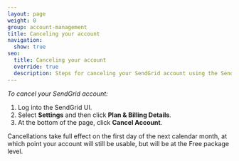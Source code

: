 ```yaml
---
layout: page
weight: 0
group: account-management
title: Canceling your account
navigation:
  show: true
seo:
  title: Canceling your account
  override: true
  description: Steps for canceling your SendGrid account using the SendGrid UI
---
```


*To cancel your SendGrid account:*

1. Log into the SendGrid UI.
1. Select **Settings** and then click **Plan & Billing Details**.
1. At the bottom of the page, click **Cancel Account**.

<call-out>

Cancellations take full effect on the first day of the next calendar month, at which point your account will still be usable, but will be at the Free package level.

</call-out>
